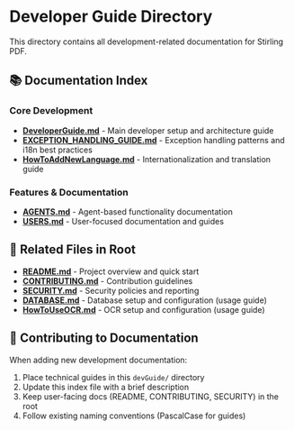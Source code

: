 # Developer Guide Directory

This directory contains all development-related documentation for Stirling PDF.

## 📚 Documentation Index

### Core Development
- **[DeveloperGuide.md](./DeveloperGuide.md)** - Main developer setup and architecture guide
- **[EXCEPTION_HANDLING_GUIDE.md](./EXCEPTION_HANDLING_GUIDE.md)** - Exception handling patterns and i18n best practices
- **[HowToAddNewLanguage.md](./HowToAddNewLanguage.md)** - Internationalization and translation guide

### Features & Documentation
- **[AGENTS.md](./AGENTS.md)** - Agent-based functionality documentation
- **[USERS.md](./USERS.md)** - User-focused documentation and guides

## 🔗 Related Files in Root
- **[README.md](../README.md)** - Project overview and quick start
- **[CONTRIBUTING.md](../CONTRIBUTING.md)** - Contribution guidelines
- **[SECURITY.md](../SECURITY.md)** - Security policies and reporting
- **[DATABASE.md](../DATABASE.md)** - Database setup and configuration (usage guide)
- **[HowToUseOCR.md](../HowToUseOCR.md)** - OCR setup and configuration (usage guide)

## 📝 Contributing to Documentation

When adding new development documentation:
1. Place technical guides in this `devGuide/` directory
2. Update this index file with a brief description
3. Keep user-facing docs (README, CONTRIBUTING, SECURITY) in the root
4. Follow existing naming conventions (PascalCase for guides)